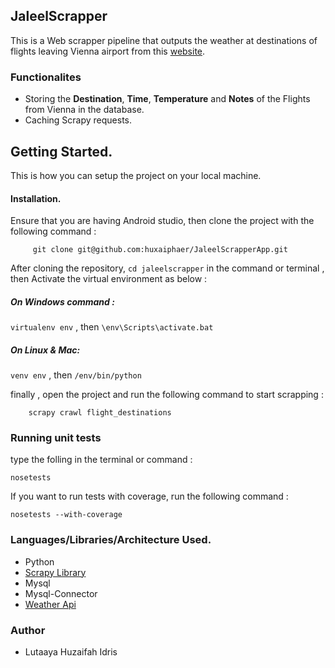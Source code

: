 ## JaleelScrapper

This is a Web scrapper pipeline that outputs the weather at destinations of flights leaving Vienna
airport from this [website](https://www.viennaairport.com/passagiere/ankunft__abflug/abfluege).


### Functionalites

  - Storing the **Destination**, **Time**, **Temperature** and **Notes** of the Flights from Vienna in the database.
  - Caching Scrapy requests.

## Getting Started.

This is how you can setup the project on your local machine.

#### Installation.

Ensure that you are having Android studio, then clone the project with the following command :

```
     git clone git@github.com:huxaiphaer/JaleelScrapperApp.git
```

After cloning the repository, `cd jaleelscrapper` in the command or terminal , then Activate the virtual environment as below : 

##### On Windows command :
`virtualenv env` , then `\env\Scripts\activate.bat`

##### On Linux & Mac:
`venv env` , then `/env/bin/python`

finally , 
open the project and run the following command to start scrapping :

```
    scrapy crawl flight_destinations
```

### Running unit tests

type the folling in the terminal or command :
```
nosetests  
```

If you want to run tests with coverage, run the following command :

```
nosetests --with-coverage
```

### Languages/Libraries/Architecture Used.

- Python
- [Scrapy Library](https://scrapy.org/)
- Mysql
- Mysql-Connector
- [Weather Api](https://weatherstack.com/)

### Author
  - Lutaaya Huzaifah Idris
